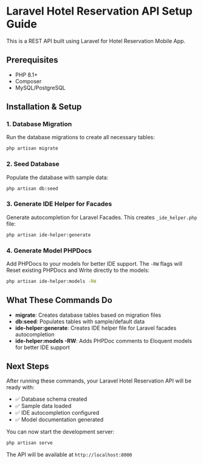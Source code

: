 # Laravel Hotel Reservation API Setup Guide

This is a REST API built using Laravel for Hotel Reservation Mobile App.

## Prerequisites

-   PHP 8.1+
-   Composer
-   MySQL/PostgreSQL

## Installation & Setup

### 1. Database Migration

Run the database migrations to create all necessary tables:

```bash
php artisan migrate
```

### 2. Seed Database

Populate the database with sample data:

```bash
php artisan db:seed
```

### 3. Generate IDE Helper for Facades

Generate autocompletion for Laravel Facades. This creates `_ide_helper.php` file:

```bash
php artisan ide-helper:generate
```

### 4. Generate Model PHPDocs

Add PHPDocs to your models for better IDE support. The `-RW` flags will Reset existing PHPDocs and Write directly to the models:

```bash
php artisan ide-helper:models -RW
```

## What These Commands Do

-   **migrate**: Creates database tables based on migration files
-   **db:seed**: Populates tables with sample/default data
-   **ide-helper:generate**: Creates IDE helper file for Laravel facades autocompletion
-   **ide-helper:models -RW**: Adds PHPDoc comments to Eloquent models for better IDE support

## Next Steps

After running these commands, your Laravel Hotel Reservation API will be ready with:

-   ✅ Database schema created
-   ✅ Sample data loaded
-   ✅ IDE autocompletion configured
-   ✅ Model documentation generated

You can now start the development server:

```bash
php artisan serve
```

The API will be available at `http://localhost:8000`
